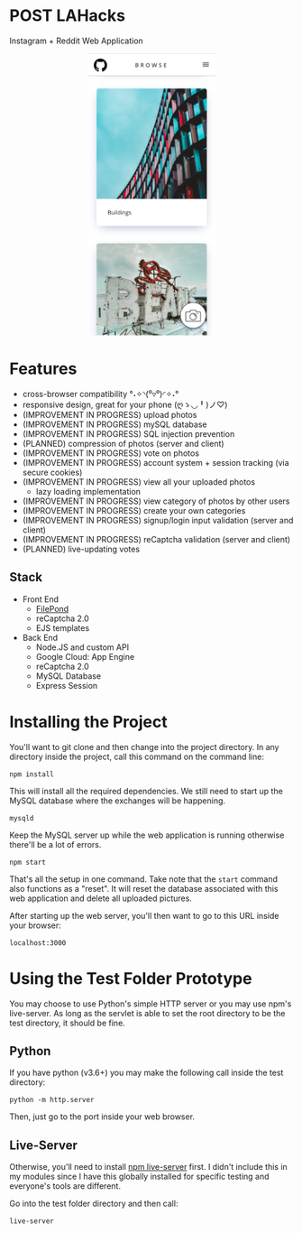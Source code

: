 # POST LAHacks
Instagram + Reddit Web Application

<p align="center">
	<img src="./screenshots/landing.png" height="500" />
</p>

# Features
* cross-browser compatibility °˖✧◝(⁰▿⁰)◜✧˖°
* responsive design, great for your phone (ღゝ◡╹)ノ♡)
* (IMPROVEMENT IN PROGRESS) upload photos
* (IMPROVEMENT IN PROGRESS) mySQL database
* (IMPROVEMENT IN PROGRESS) SQL injection prevention
* (PLANNED) compression of photos (server and client)
* (IMPROVEMENT IN PROGRESS) vote on photos
* (IMPROVEMENT IN PROGRESS) account system + session tracking (via secure cookies)
* (IMPROVEMENT IN PROGRESS) view all your uploaded photos
	* lazy loading implementation
* (IMPROVEMENT IN PROGRESS) view category of photos by other users
* (IMPROVEMENT IN PROGRESS) create your own categories
* (IMPROVEMENT IN PROGRESS) signup/login input validation (server and client)
* (IMPROVEMENT IN PROGRESS) reCaptcha validation (server and client)
* (PLANNED) live-updating votes


## Stack
* Front End
	* [FilePond](https://pqina.nl/filepond/)
	* reCaptcha 2.0
	* EJS templates
* Back End
	* Node.JS and custom API
	* Google Cloud: App Engine
	* reCaptcha 2.0
	* MySQL Database
	* Express Session


# Installing the Project

You'll want to git clone and then change into the project directory. In any directory inside the project, call this command on the command line:
```
npm install
```

This will install all the required dependencies. We still need to start up the MySQL database where the exchanges will be happening.
```
mysqld
```
Keep the MySQL server up while the web application is running otherwise there'll be a lot of errors.

```
npm start
```
That's all the setup in one command. Take note that the `start` command also functions as a "reset". It will reset the database associated with this web application and delete all uploaded pictures.

After starting up the web server, you'll then want to go to this URL inside your browser:
```
localhost:3000
```


# Using the Test Folder Prototype

You may choose to use Python's simple HTTP server or you may use npm's live-server. As long as the servlet is able to set the root directory to be the test directory, it should be fine.

## Python
If you have python (v3.6+) you may make the following call inside the test directory:
```
python -m http.server
```
Then, just go to the port inside your web browser.

## Live-Server
Otherwise, you'll need to install [npm live-server](https://www.npmjs.com/package/live-server) first. I didn't include this in my modules since I have this globally installed for specific testing and everyone's tools are different.

Go into the test folder directory and then call:
```
live-server
```

